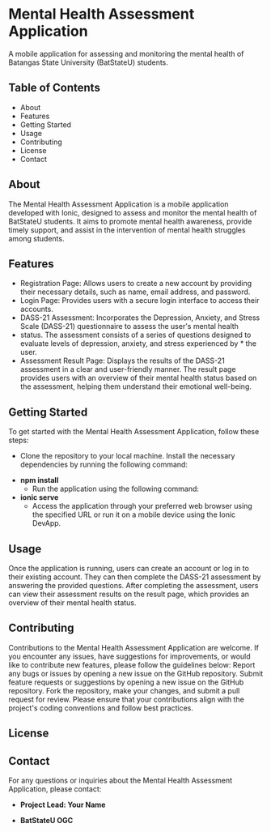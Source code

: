 # Mental Health Assessment Application
A mobile application for assessing and monitoring the mental health of Batangas State University (BatStateU) students.
## Table of Contents
* About
* Features
* Getting Started
* Usage
* Contributing
* License
* Contact
## About
The Mental Health Assessment Application is a mobile application developed with Ionic, designed to assess and monitor the mental health of BatStateU students. It aims to promote mental health awareness, provide timely support, and assist in the intervention of mental health struggles among students.
## Features
* Registration Page: Allows users to create a new account by providing their necessary details, such as name, email address, and password.
* Login Page: Provides users with a secure login interface to access their accounts.
* DASS-21 Assessment: Incorporates the Depression, Anxiety, and Stress Scale (DASS-21) questionnaire to assess the user's mental health
* status. The assessment consists of a series of questions designed to evaluate levels of depression, anxiety, and stress experienced by * the user.
* Assessment Result Page: Displays the results of the DASS-21 assessment in a clear and user-friendly manner. The result page provides users with an overview of their mental health status based on the assessment, helping them understand their emotional well-being.

## Getting Started
To get started with the Mental Health Assessment Application, follow these steps:
* Clone the repository to your local machine.
Install the necessary dependencies by running the following command:


- **npm install**
  - Run the application using the following command:
- **ionic serve** 
  - Access the application through your preferred web browser using the specified URL or run it on a mobile device using the Ionic DevApp.

## Usage
Once the application is running, users can create an account or log in to their existing account. They can then complete the DASS-21 assessment by answering the provided questions. After completing the assessment, users can view their assessment results on the result page, which provides an overview of their mental health status.

## Contributing
Contributions to the Mental Health Assessment Application are welcome. If you encounter any issues, have suggestions for improvements, or would like to contribute new features, please follow the guidelines below:
Report any bugs or issues by opening a new issue on the GitHub repository.
Submit feature requests or suggestions by opening a new issue on the GitHub repository.
Fork the repository, make your changes, and submit a pull request for review.
Please ensure that your contributions align with the project's coding conventions and follow best practices.

## License

## Contact
For any questions or inquiries about the Mental Health Assessment Application, please contact:
- **Project Lead: Your Name** 
+ **BatStateU OGC** 






